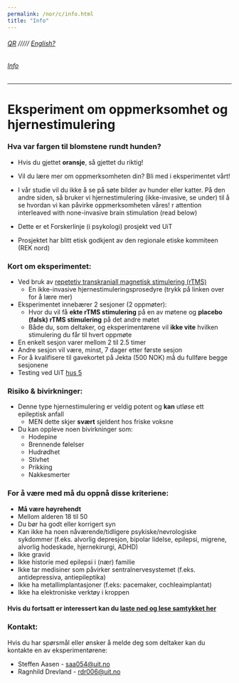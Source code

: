 ```yaml
---
permalink: /nor/c/info.html
title: "Info"
---
```

###### [QR](https://uitpsypro.github.io/2) ///// [English?](https://uitpsypro.github.io/2/eng/c/info)

###### [Info](https://uitpsypro.github.io/2/nor/c/info)

---


# Eksperiment om oppmerksomhet og hjernestimulering

### Hva var fargen til blomstene rundt hunden?

* Hvis du gjettet **oransje**, så gjettet du riktig!

* Vil du lære mer om oppmerksomheten din? Bli med i eksperimentet vårt! 

* I vår studie vil du ikke å se på søte bilder av hunder eller katter. På den andre siden, så bruker vi hjernestimulering (ikke-invasive, se under) til å se hvordan vi kan påvirke oppmerksomheten våres! r attention interleaved with none-invasive brain stimulation (read below)

* Dette er et Forskerlinje (i psykologi) prosjekt ved UiT

* Prosjektet har blitt etisk godkjent av den regionale etiske kommiteen (REK nord)

### Kort om eksperimentet: 
* Ved bruk av [repetetiv transkraniall magnetisk stimulering (rTMS)](https://uitpsypro.github.io/2/nor/c/rtms)
  * En ikke-invasive hjernestimuleringsprosedyre (trykk på linken over for å lære mer)
* Eksperimentet innebærer 2 sesjoner (2 oppmøter):
  * Hvor du vil få **ekte rTMS stimulering** på en av møtene og **placebo (falsk) rTMS stimulering** på det andre møtet
  * Både du, som deltaker, og eksperimentørene vil **ikke vite** hvilken stimulering du får til hvert oppmøte
* En enkelt sesjon varer mellom 2 til 2.5 timer
* Andre sesjon vil være, minst, 7 dager etter første sesjon
* For å kvalifisere til gavekortet på Jekta (500 NOK) må du fullføre begge sesjonene 
* Testing ved UiT [hus 5](https://use.mazemap.com/#v=1&zlevel=3&center=18.972235,69.682144&zoom=16.7&campusid=5&sharepoitype=poi&sharepoi=1000459387)

### Risiko &  bivirkninger:
* Denne type hjernestimulering er veldig potent og **kan** utløse ett epileptisk anfall
  * MEN dette skjer **svært** sjeldent hos friske voksne
* Du kan oppleve noen bivirkninger som:
  * Hodepine
  * Brennende følelser
  * Hudrødhet
  * Stivhet
  * Prikking
  * Nakkesmerter

### For å være med må du oppnå disse kriteriene:
* **Må være høyrehendt**
* Mellom alderen 18 til 50
* Du bør ha godt eller korrigert syn
* Kan ikke ha noen nåværende/tidligere psykiske/nevrologiske sykdommer (f.eks. alvorlig depresjon, bipolar lidelse, epilepsi, migrene, alvorlig hodeskade, hjernekirurgi, ADHD)
* Ikke gravid
* Ikke historie med epilepsi i (nær) familie 
* Ikke tar medisiner som påvirker sentralnervesystemet (f.eks. antidepressiva, antiepileptika)
* Ikke ha metallimplantasjoner (f.eks: pacemaker, cochleaimplantat)
* Ikke ha elektroniske verktøy i kroppen



#### Hvis du fortsatt er interessert kan du [laste ned og lese samtykket her](https://github.com/uitpsypro/2/raw/main/documents/00-InfoSheet_norsk.pdf)


### Kontakt:
Hvis du har spørsmål eller ønsker å melde deg som deltaker kan du kontakte en av eksperimentørene:

* Steffen Aasen - [saa054@uit.no](mailto:saa054@uit.no) 
* Ragnhild Drevland - [rdr006@uit.no](mailto:rdr006@uit.no)





